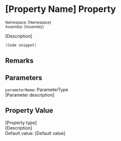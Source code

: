 # [Property Name] Property

<sub>Namespace: [Namespace]  
Assembly: [Assembly]</sub>

[Description]

```cs
[Code snippet]
```

## Remarks


## Parameters
`parameterName`: ParameterType  
[Parameter description]

## Property Value
[Property type]  
[Description]  
Default value: [Default value]